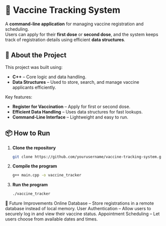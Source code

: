 # 💉 Vaccine Tracking System

A **command-line application** for managing vaccine registration and scheduling.  
Users can apply for their **first dose** or **second dose**, and the system keeps track of registration details using efficient **data structures**.

## 🚀 About the Project
This project was built using:
- **C++** – Core logic and data handling.
- **Data Structures** – Used to store, search, and manage vaccine applicants efficiently.

Key features:
- **Register for Vaccination** – Apply for first or second dose.
- **Efficient Data Handling** – Uses data structures for fast lookups.
- **Command-Line Interface** – Lightweight and easy to run.

## 📦 How to Run
1. **Clone the repository**
   ```bash
   git clone https://github.com/yourusername/vaccine-tracking-system.git
2. **Compile the program**
   ```bash
   g++ main.cpp -o vaccine_tracker
3. **Run the program**
   ```bash
   ./vaccine_tracker
📌 Future Improvements
   Online Database – Store registrations in a remote database instead of local memory.
   User Authentication – Allow users to securely log in and view their vaccine status.
   Appointment Scheduling – Let users choose from available dates and times.

